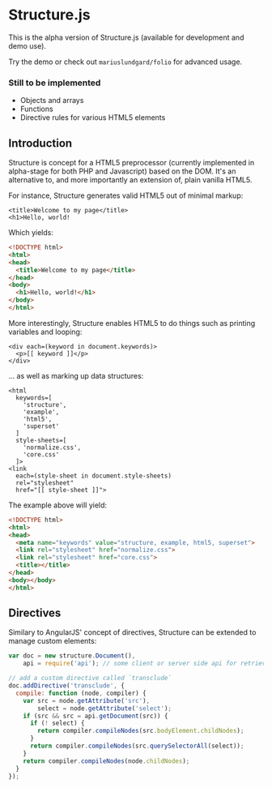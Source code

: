 Structure.js
============

This is the alpha version of Structure.js (available for development and demo use).

Try the demo or check out ```mariuslundgard/folio``` for advanced usage.


### Still to be implemented

* Objects and arrays
* Functions
* Directive rules for various HTML5 elements

## Introduction

Structure is concept for a HTML5 preprocessor (currently implemented in alpha-stage for both PHP and Javascript) based on the DOM. It's an alternative to, and more importantly an extension of, plain vanilla HTML5.

For instance, Structure generates valid HTML5 out of minimal markup:

```
<title>Welcome to my page</title>
<h1>Hello, world!
```

Which yields:

```html
<!DOCTYPE html>
<html>
<head>
  <title>Welcome to my page</title>
</head>
<body>
  <h1>Hello, world!</h1>
</body>
</html>
```

More interestingly, Structure enables HTML5 to do things such as printing variables and looping:

```
<div each=(keyword in document.keywords)>
  <p>[[ keyword ]]</p>
</div>
```

... as well as marking up data structures:

```
<html
  keywords=[
    'structure',
    'example',
    'html5',
    'superset'
  ]
  style-sheets=[
    'normalize.css',
    'core.css'
  ]>
<link
  each=(style-sheet in document.style-sheets)
  rel="stylesheet"
  href="[[ style-sheet ]]">
```

The example above will yield:

```html
<!DOCTYPE html>
<html>
<head>
  <meta name="keywords" value="structure, example, html5, superset">
  <link rel="stylesheet" href="normalize.css">
  <link rel="stylesheet" href="core.css">
  <title></title>
</head>
<body></body>
</html>
```

## Directives

Similary to AngularJS' concept of directives, Structure can be extended to manage custom elements:

```js
var doc = new structure.Document(),
    api = require('api'); // some client or server side api for retrieving stored documents

// add a custom directive called `transclude`
doc.addDirective('transclude', {
  compile: function (node, compiler) {
    var src = node.getAttribute('src'),
        select = node.getAttribute('select');
    if (src && src = api.getDocument(src)) {
      if (! select) {
        return compiler.compileNodes(src.bodyElement.childNodes);
      }
      return compiler.compileNodes(src.querySelectorAll(select));
    }
    return compiler.compileNodes(node.childNodes);
  }
});
```